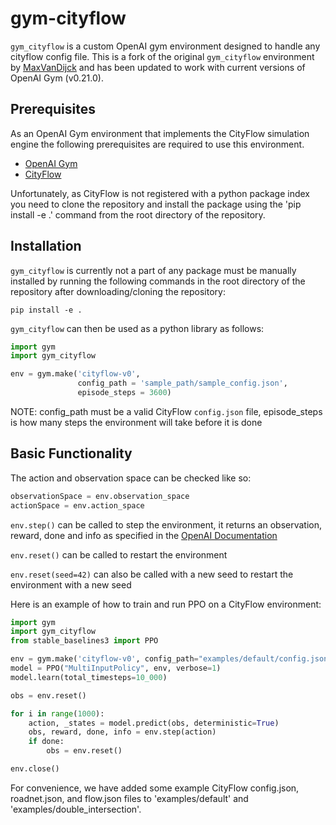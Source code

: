 # gym-cityflow

`gym_cityflow` is a custom OpenAI gym environment designed to handle any cityflow config file.
This is a fork of the original `gym_cityflow` environment by [MaxVanDijck](https://github.com/MaxVanDijck/gym-cityflow)
and has been updated to work with current versions of OpenAI Gym (v0.21.0).

## Prerequisites

As an OpenAI Gym environment that implements the CityFlow simulation engine the following 
prerequisites are required to use this environment.

- [OpenAI Gym](https://www.gymlibrary.dev/)
- [CityFlow](https://cityflow.readthedocs.io/en/latest/install.html)

Unfortunately, as CityFlow is not registered with a python package index you need to clone the repository
and install the package using the 'pip install -e .' command from the root directory of the repository.

## Installation

`gym_cityflow` is currently not a part of any package must be manually installed by running the following 
commands in the root directory of the repository after downloading/cloning the repository:

`pip install -e .`

`gym_cityflow` can then be used as a python library as follows:

```python
import gym
import gym_cityflow

env = gym.make('cityflow-v0', 
               config_path = 'sample_path/sample_config.json',
               episode_steps = 3600)
```
NOTE: config_path must be a valid CityFlow `config.json` file, episode_steps is how many steps the environment will 
take before it is done

## Basic Functionality

The action and observation space can be checked like so:

```python
observationSpace = env.observation_space
actionSpace = env.action_space
```

`env.step()` can be called to step the environment, it returns an observation, reward, done and info as specified in
the [OpenAI Documentation](https://gym.openai.com/docs/)

`env.reset()` can be called to restart the environment

`env.reset(seed=42)` can also be called with a new seed to restart the environment with a new seed

Here is an example of how to train and run PPO on a CityFlow environment:

```python
import gym
import gym_cityflow
from stable_baselines3 import PPO

env = gym.make('cityflow-v0', config_path="examples/default/config.json", episode_steps=1000)
model = PPO("MultiInputPolicy", env, verbose=1)
model.learn(total_timesteps=10_000)

obs = env.reset()

for i in range(1000):
    action, _states = model.predict(obs, deterministic=True)
    obs, reward, done, info = env.step(action)
    if done:
        obs = env.reset()

env.close()
```

For convenience, we have added some example CityFlow config.json, roadnet.json, and flow.json files 
to 'examples/default' and 'examples/double_intersection'.
